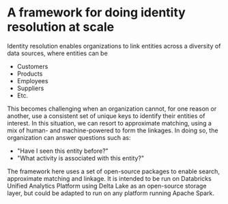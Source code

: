 # A framework for doing identity resolution at scale

Identity resolution enables organizations to link entities across a diversity of data sources, where entities can be
- Customers
- Products
- Employees
- Suppliers
- Etc.

This becomes challenging when an organization cannot, for one reason or another, use a consistent set of unique keys to identify their entities of interest. In this situation, we can resort to approximate matching, using a mix of human- and machine-powered to form the linkages. In doing so, the organization can answer questions such as:
- "Have I seen this entity before?"
- "What activity is associated with this entity?"

The framework here uses a set of open-source packages to enable search, approximate matching and linkage. It is intended to be run on Databricks Unified Analytics Platform using Delta Lake as an open-source storage layer, but could be adapted to run on any platform running Apache Spark. 